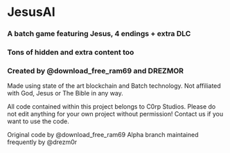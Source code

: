 # JesusAI

### A batch game featuring Jesus, 4 endings + extra DLC
### Tons of hidden and extra content too
### Created by @download_free_ram69 and DREZMOR

Made using state of the art blockchain and Batch technology. 
Not affiliated with God, Jesus or The Bible in any way.

All code contained within this project belongs to C0rp Studios.
Please do not edit anything for your own project without permission!
Contact us if you want to use the code.

Original code by @download_free_ram69
Alpha branch maintained frequently by @drezm0r
